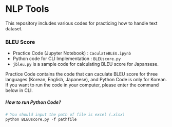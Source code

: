 # NLP Tools

This repository includes various codes for practicing how to handle text dataset.

### BLEU Score
- Practice Code (Jupyter Notebook) : `CaculateBLEU.ipynb`
- Python code for CLI Implementation : `BLEUscore.py`
- `jbleu.py` is a sample code for calculating BLEU score for Japansese.

Practice Code contains the code that can caculate BLEU score for three languages (Korean, English, Japanese), and Python Code is only for Korean. If you want to run the code in your computer, please enter the command below in CLI. 

##### How to run Python Code?
```python
# You should input the path of file is excel (.xlsx)
python BLEUscore.py -f pathfile
```

